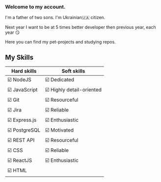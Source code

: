 ### Welcome to my account. 
I'm a father of two sons. I'm Ukrainian🇺🇦 citizen. 

Next year I want to be at 5 times better developer then previous year, each year 😏

Here you can find my pet-projects and studying repos.

## My Skills
| Hard skills    |  Soft skills     |
|----------------|------------------|
| ☑️ NodeJS      |  ☑️ Dedicated    |
| ☑️ JavaScript         |  ☑️ Highly detail-oriented          |
| ☑️ Git         |  ☑️ Resourceful  |
| ☑️ Jira         |  ☑️ Reliable     |
| ☑️ Express.js     |  ☑️ Enthusiastic |
| ☑️ PostgreSQL         |  ☑️ Motivated    |
| ☑️ REST API         |  ☑️ Resourceful  |
| ☑️ CSS         |  ☑️ Reliable     |
| ☑️ ReactJS     |  ☑️ Enthusiastic |
| ☑️ HTML   | |




